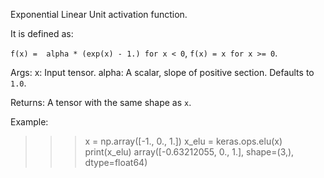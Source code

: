 Exponential Linear Unit activation function.

It is defined as:

`f(x) =  alpha * (exp(x) - 1.) for x < 0`, `f(x) = x for x >= 0`.

Args:
    x: Input tensor.
    alpha: A scalar, slope of positive section. Defaults to `1.0`.

Returns:
    A tensor with the same shape as `x`.

Example:

>>> x = np.array([-1., 0., 1.])
>>> x_elu = keras.ops.elu(x)
>>> print(x_elu)
array([-0.63212055, 0., 1.], shape=(3,), dtype=float64)

